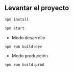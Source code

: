 ## Levantar el proyecto

``` bash
npm install
```

``` bash
npm start
```

- Modo desarrollo

``` bash
npm run build:dev
```

- Modo producción

``` bash
npm run build:prod
```